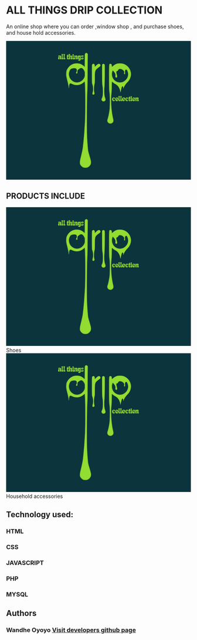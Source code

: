 # ALL THINGS DRIP COLLECTION
An online shop where you can order ,window shop , and purchase shoes, and house hold accessories.

<img src = "post.jpeg">

## PRODUCTS INCLUDE
<img src = "post.jpeg"> Shoes
<img src = "post.jpeg"> Household accessories

## Technology used:

### HTML
### CSS
### JAVASCRIPT
### PHP
### MYSQL
## Authors
### Wandhe Oyoyo <a href = "https://github.com/toitek">Visit developers github page</a>
